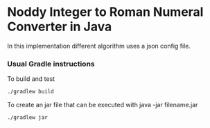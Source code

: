 # Noddy Integer to Roman Numeral Converter in Java
In this implementation different algorithm uses a json config file.
### Usual Gradle instructions
To build and test
```bash
./gradlew build
```

To create an jar file that can be executed with java -jar filename.jar
```bash
./gradlew jar
```
